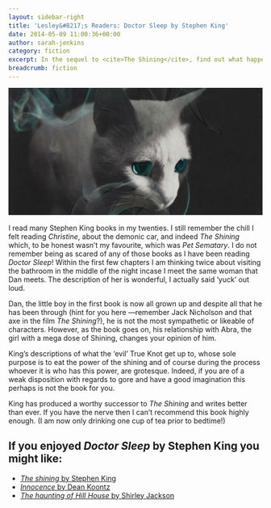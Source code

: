 ```yaml
---
layout: sidebar-right
title: 'Lesley&#8217;s Readers: Doctor Sleep by Stephen King'
date: 2014-05-09 11:00:36+00:00
author: sarah-jenkins
category: fiction
excerpt: In the sequel to <cite>The Shining</cite>, find out what happened to the little boy on the tricycle, Danny Torrance!
breadcrumb: fiction
---
```

![Doctor Sleep by Stephen King](/images/featured/featured-doctor-sleep.jpg)

I read many Stephen King books in my twenties. I still remember the chill I felt reading <cite>Christine</cite>, about the demonic car, and indeed <cite>The Shining</cite> which, to be honest wasn&#8217;t my favourite, which was <cite>Pet Sematary</cite>. I do not remember being as scared of any of those books as I have been reading <cite>Doctor Sleep</cite>! Within the first few chapters I am thinking twice about visiting the bathroom in the middle of the night incase I meet the same woman that Dan meets. The description of her is wonderful, I actually said &#8216;yuck&#8217; out loud.

Dan, the little boy in the first book is now all grown up and despite all that he has been through (hint for you here —remember Jack Nicholson and that axe in the film <cite>The Shining</cite>?), he is not the most sympathetic or likeable of characters. However, as the book goes on, his relationship with Abra, the girl with a mega dose of Shining, changes your opinion of him.

King&#8217;s descriptions of what the &#8216;evil&#8217; True Knot get up to, whose sole purpose is to eat the power of the shining and of course during the process whoever it is who has this power, are grotesque. Indeed, if you are of a weak disposition with regards to gore and have a good imagination this perhaps is not the book for you.

King has produced a worthy successor to <cite>The Shining</cite> and writes better than ever. If you have the nerve then I can&#8217;t recommend this book highly enough. (I am now only drinking one cup of tea prior to bedtime!)

## If you enjoyed <cite>Doctor Sleep</cite> by Stephen King you might like:

* [<cite>The shining</cite> by Stephen King](http://suffolk.spydus.co.uk/cgi-bin/spydus.exe/ENQ/OPAC/BIBENQ/5882525?QRY=CTIBIB%3C%20IRN(651244)&QRYTEXT=The%20shining)
* [<cite>Innocence</cite> by Dean Koontz](http://suffolk.spydus.co.uk/cgi-bin/spydus.exe/ENQ/OPAC/BIBENQ/5882407?QRY=CTIBIB%3C%20IRN(113993)&QRYTEXT=Innocence)
* [<cite>The haunting of Hill House</cite> by Shirley Jackson](http://suffolk.spydus.co.uk/cgi-bin/spydus.exe/ENQ/OPAC/BIBENQ/5882485?QRY=CTIBIB%3C%20IRN(143611)&QRYTEXT=The%20haunting%20of%20Hill%20House)
